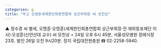 ```yaml
---
categories: g
title: "부고 오영훈세계한인회총연합회 상근부회장 씨 모친상"
---
```

▲ 정수경 씨 별세, 오명훈·오영훈(세계한인회총연합회 상근부회장·전 재외동포재단 이사)·오성훈(신안산대 교수) 씨 모친상 = 24일 오후 6시 45분, 서울성모병원 장례식장 23호. 발인 26일 오전 9시20분. 장지 국립대전현충원 ☎ 02-2258-5940.